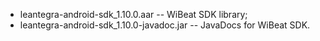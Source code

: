  - leantegra-android-sdk_1.10.0.aar -- WiBeat SDK library;
 - leantegra-android-sdk_1.10.0-javadoc.jar -- JavaDocs for WiBeat SDK.
